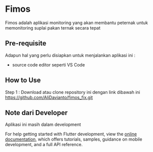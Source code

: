 # Fimos

Fimos adalah aplikasi monitoring yang akan membantu  peternak untuk memonitoring suplai pakan ternak secara tepat 

## Pre-requisite
Adapun hal yang perlu disiapkan untuk menjalankan aplikasi ini :
- source code editor seperti VS Code

## How to Use
Step 1 :
Download atau clone repository ini dengan link dibawah ini 
https://github.com/AliDavianto/fimos_fix.git

## Note dari Developer
Aplikasi ini masih dalam development

For help getting started with Flutter development, view the
[online documentation](https://docs.flutter.dev/), which offers tutorials,
samples, guidance on mobile development, and a full API reference.
